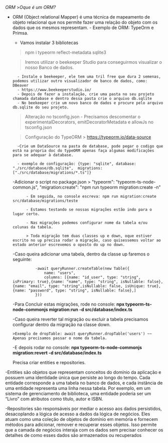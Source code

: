 *ORM*
    >*Oque é um ORM?* 

- ORM (Object relational Mapper) é uma técnica de mapeamento de objeto relacional que nos permite fazer uma relação do objeto com os dados que os mesmos representam.
        - Exemplo de ORM: TypeOrm e Primsa.

    - Vamos instalar 3 bibliotecas
    > npm i typeorm reflect-metadata sqlite3

    > Iremos utilizar o beekeeper Studio para conseguirmos visualizar o nosso Banco de dados.
  
        - Instale o beekeeper, ele tem uma tril free que dura 2 semenas, podemos utilizar outro visualizador de banco de dados, como: DBeaver
        - https://www.beekeeperstudio.io/ 
        - Depois de fazer a instalação, crie uma pasta no seu projeto chamada database e dentro dessa pasta crie o arquivo db.sqlite
        - No beekeeper crie um novo banco de dados e procure pelo arquivo db.sqlite do seu projeto. 

    > Alteração no tsconfig.json
        - Precisamos descomentar o experimentalDecorators, emitDecoratorMetadata e allowJs no tsconfig.json

    > Configuração do TypeORM 
        > https://typeorm.io/data-source
  
        -Crie um DataSource na pasta de database, pode pegar o codigo que está na propria doc do typeORM apenas faça algumas modificações para se adequar à database.
  
        - exemplo de configuração: {type: "sqlite", database: "./src/database/db.sqlite",  migrations: ["./src/database/migrations/*.ts"]}

  -Adicionar o script no package.json
            >  "typeorm": "typeorm-ts-node-common.js", "migration:create": "npm run typeorm migration:create -n"
  
            - Em seguida, no console escreva: npm run migration:create src/database/migrations/teste
  
            - Estamos testando se nossas migrações estão indo para o lugar certo.
  
            - Nas migrações podemos configurar nome da tabela e/ou colunas da tabela.
  
            > Toda migração tem duas classes up e down, oque estiver escrito no up precisa rodar a migração, caso quisessemos voltar ao estado anterior escrevemos o oposto do up no down.

  -Caso queira adicionar uma tabela, dentro da classe up faremos o seguinte:
  
                -await queryRunner.createTable(new Table({
                    name: "users",
                    columns: [{name: "id_user", type: "string", isPrimary: true},{name: "name", type: "string", isNullable: false},{name: "email", type: "string",isNullable: false, isUnique: true},{name: "password", type: "string", isNullable: false},]
                }))

  -Para Concluir estas migrações, rode no console: **npx typeorm-ts-node-commonjs migration:run -d src/database/index.ts**

  -Caso queira reverter tal migração ou excluir a tabela precisamos configurar dentro da migração na classe down.
  
      >Exemplo de dropTable: await queryRunner.dropTable('users') ~~ Apenas precisamos passar o nome da tabela.
  
  -E depois rodar no console: **npx typeorm-ts-node-commonjs migration:revert -d src/database/index.ts**

  Precisa criar entities e repositories.


-Entities são objetos que representam conceitos do domínio da aplicação e possuem uma identidade única que persiste ao longo do tempo. Cada entidade corresponde a uma tabela no banco de dados, e cada instância de uma entidade representa uma linha nessa tabela. Por exemplo, em um sistema de gerenciamento de biblioteca, uma entidade poderia ser um “Livro” com atributos como título, autor e ISBN.
 
  
-Repositories são responsáveis por mediar o acesso aos dados persistidos, desacoplando a lógica de acesso a dados da lógica de negócios. Eles atuam como uma coleção de objetos de domínio em memória e fornecem métodos para adicionar, remover e recuperar esses objetos. Isso permite que a camada de negócios interaja com os dados sem precisar conhecer os detalhes de como esses dados são armazenados ou recuperados
